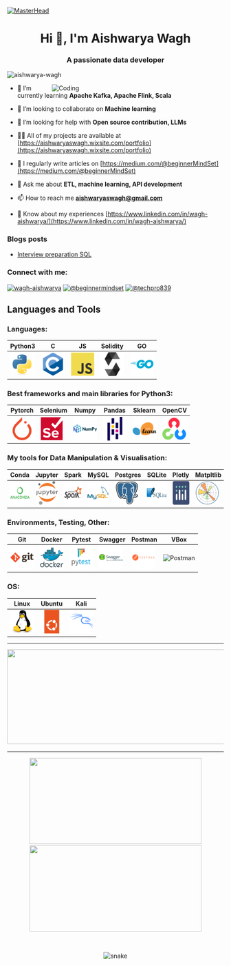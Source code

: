 [![MasterHead](https://engineering.fb.com/wp-content/uploads/2019/11/Data_PortabilityPrivacy_BANNER_003.gif)](https://www.linkedin.com/in/wagh-aishwarya/)
<h1 align="center">Hi 👋, I'm Aishwarya Wagh</h1>
<h3 align="center">A passionate data developer</h3>

<p align="left"> <img src="https://komarev.com/ghpvc/?username=aishwarya-wagh&label=Profile%20views&color=0e75b6&style=flat" alt="aishwarya-wagh" /> </p>

[comment]: <> (<p align="left"> <a href="https://github.com/ryo-ma/github-profile-trophy"><img src="https://github-profile-trophy.vercel.app/?username=aishwarya-wagh" alt="aishwarya-wagh" /></a> </p>)

<img align="right" alt="Coding" width="400" src="https://media.tenor.com/-6m2vqRjKDEAAAAi/geek-girl.gif">

- 🌱 I’m currently learning **Apache Kafka, Apache Flink, Scala**

- 👯 I’m looking to collaborate on **Machine learning**

- 🤝 I’m looking for help with **Open source contribution, LLMs**

- 👨‍💻 All of my projects are available at [https://aishwaryaswagh.wixsite.com/portfolio](https://aishwaryaswagh.wixsite.com/portfolio)

- 📝 I regularly write articles on [https://medium.com/@beginnerMindSet](https://medium.com/@beginnerMindSet)

- 💬 Ask me about **ETL, machine learning, API development**

- 📫 How to reach me **aishwaryaswagh@gmail.com**

- 📄 Know about my experiences [https://www.linkedin.com/in/wagh-aishwarya/](https://www.linkedin.com/in/wagh-aishwarya/)

### Blogs posts
<!-- BLOG-POST-LIST:START -->
- [Interview preparation SQL](https://medium.com/@beginnerMindSet/interview-preparation-sql-ea9780c6bd04?source=rss-dfcf80453601------2)
<!-- BLOG-POST-LIST:END -->

<h3 align="left">Connect with me:</h3>
<p align="left">
<a href="https://linkedin.com/in/wagh-aishwarya" target="blank"><img align="center" src="https://raw.githubusercontent.com/rahuldkjain/github-profile-readme-generator/master/src/images/icons/Social/linked-in-alt.svg" alt="wagh-aishwarya" height="30" width="40" /></a>
<a href="https://medium.com/@beginnermindset" target="blank"><img align="center" src="https://raw.githubusercontent.com/rahuldkjain/github-profile-readme-generator/master/src/images/icons/Social/medium.svg" alt="@beginnermindset" height="30" width="40" /></a>
<a href="https://www.youtube.com/c/@techpro839" target="blank"><img align="center" src="https://raw.githubusercontent.com/rahuldkjain/github-profile-readme-generator/master/src/images/icons/Social/youtube.svg" alt="@techpro839" height="30" width="40" /></a>
</p>


 ## Languages and Tools 
<div>

### Languages:
| Python3 | C | JS | Solidity | GO |
|----------|----------|----------|-----|-----|
|  <img src="https://github.com/devicons/devicon/blob/master/icons/python/python-original.svg" title="Python"  alt="Python" width="55" height="55"/> |  <img src="https://github.com/devicons/devicon/blob/master/icons/c/c-original.svg" title="C"  alt="C" width="55" height="55"/> |  <img src="https://github.com/devicons/devicon/blob/master/icons/javascript/javascript-original.svg" title="JavaScript" alt="JavaScript" width="55" height="55"/> |  <img src="https://github.com/devicons/devicon/blob/master/icons/solidity/solidity-original.svg" title="Solidity" alt="Solidity" width="55" height="55"/>|  <img src="https://github.com/devicons/devicon/blob/master/icons/go/go-original-wordmark.svg" title="Solidity" alt="Solidity" width="55" height="55"/>| 

  

### Best frameworks and main libraries for Python3:

| Pytorch | Selenium | Numpy | Pandas | Sklearn | OpenCV |
|----------|----------|----------|----------|----------|----------|
|  <img src="https://github.com/devicons/devicon/blob/master/icons/pytorch/pytorch-original.svg" title="Pytorch"  alt="Pytorch" width="55" height="55"/>|  <img src="https://github.com/devicons/devicon/blob/master/icons/selenium/selenium-original.svg" title="Selenium"  alt="Selenium" width="55" height="55"/>|  <img src="https://github.com/devicons/devicon/blob/master/icons/numpy/numpy-original-wordmark.svg" title="Numpy" alt="Numpy" width="55" height="55"/>|  <img src="https://github.com/devicons/devicon/blob/master/icons/pandas/pandas-original.svg" title="Pandas" alt="Pandas" width="55" height="55"/>|  <img src="https://github.com/devicons/devicon/blob/master/icons/scikitlearn/scikitlearn-original.svg" title="sklearn" alt="sklearn" width="55" height="55"/>| <img src="https://github.com/devicons/devicon/blob/master/icons/opencv/opencv-original.svg" title="mpl" alt="mpl" width="55" height="55"/>|



### My tools for Data Manipulation & Visualisation:

| Conda | Jupyter | Spark | MySQL | Postgres | SQLite | Plotly | Matpltlib |
|----------|----------|----------|----------|----------|----------|----------|----------|
|<img src="https://github.com/devicons/devicon/blob/master/icons/anaconda/anaconda-original-wordmark.svg" title="Anaconda" alt="Conda" width="55" height="55"/>|<img src="https://github.com/devicons/devicon/blob/master/icons/jupyter/jupyter-original-wordmark.svg" title="Jupiter" alt="Jupiter" width="55" height="55"/>|<img src="https://github.com/devicons/devicon/blob/master/icons/apachespark/apachespark-original-wordmark.svg" title="Spark" alt="Spark" width="55" height="55"/>|<img src="https://github.com/devicons/devicon/blob/master/icons/mysql/mysql-original-wordmark.svg" title="MySQL" alt="MySQL" width="55" height="55"/>|<img src="https://github.com/devicons/devicon/blob/master/icons/postgresql/postgresql-original.svg" title="pg" alt="pg" width="55" height="55"/>|<img src="https://github.com/devicons/devicon/blob/master/icons/sqlite/sqlite-original-wordmark.svg" title="SQLite" alt="SQLite" width="55" height="55"/>|<img src="https://github.com/devicons/devicon/blob/master/icons/plotly/plotly-original.svg" title="plotly" alt="pltly" width="55" height="55"/> | <img src="https://github.com/devicons/devicon/blob/master/icons/matplotlib/matplotlib-original.svg" title="plotly" alt="pltly" width="55" height="55"/> |

  
### Environments, Testing, Other:

| Git | Docker | Pytest | Swagger | Postman | VBox | 
|----------|----------|----------|----------|----------|----------|
<img src="https://github.com/devicons/devicon/blob/master/icons/git/git-original-wordmark.svg" title="Git" alt="Git" width="55" height="55"/>|<img src="https://github.com/devicons/devicon/blob/master/icons/docker/docker-original-wordmark.svg" title="Docker" alt="Docker" width="55" height="55"/>|<img src="https://github.com/devicons/devicon/blob/master/icons/pytest/pytest-original-wordmark.svg" title="pytest" alt="pytest" width="55" height="55"/>|  <img src="https://github.com/devicons/devicon/blob/master/icons/swagger/swagger-original-wordmark.svg" title="Swagger" alt="Swagger" width="55" height="55"/>|  <img src="https://github.com/devicons/devicon/blob/master/icons/postman/postman-original-wordmark.svg" title="Postman" alt="Postman" width="55" height="55"/>|<img src="https://banner2.cleanpng.com/20190501/xvt/kisspng-computer-icons-virtualbox-portable-network-graphic-virtualbox-icon-of-line-style-available-in-svg-5cca247f73f9e3.6112721115567514874751.jpg" title="Postman" alt="Postman" width="55" height="55"/>|


### OS:

| Linux | Ubuntu | Kali |
|----------|----------|----------|
| <img src="https://github.com/devicons/devicon/blob/master/icons/linux/linux-original.svg" title="Linux" alt="Linux" width="55" height="55"/> | <img src="https://github.com/devicons/devicon/blob/master/icons/ubuntu/ubuntu-original.svg" title="Ubuntu" alt="Ubuntu" width="55" height="55"/> | <img src="https://github.com/canaleal/devicon/blob/new-icon-kali-linux/icons/kalilinux/kalilinux-original-wordmark.svg" title="Linux" alt="Linux" width="55" height="55"/> |

  
---

  
<p align="center">
  <img width="800" height="220" src="https://streak-stats.demolab.com?user=aishwarya-wagh&border_radius=5&card_width=800">
</p>


---




<p align="center">
  <img width="400" height="200" src="https://github-readme-stats.vercel.app/api?username=aishwarya-wagh&show_icons=true">
  <img width="400" height="200" src="https://github-readme-stats.vercel.app/api/top-langs/?username=aishwarya-wagh&size_weight=0.0005&count_weight=0.3&layout=compact">
</p>
 


<div id="header" align="center">
  <img src="https://komarev.com/ghpvc/?username=aishwarya-wagh&style=for-the-badge&color=orange" alt=""/>
</div>

<p align="center">
 <img width="1000" src="assets/github-snake.svg" alt="snake"/>
</p>

